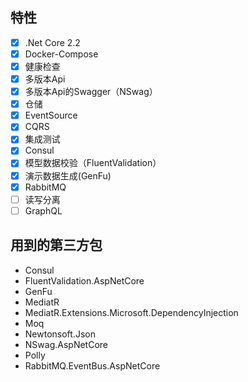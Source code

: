 ## 特性

- [x] .Net Core 2.2
- [x] Docker-Compose
- [x] 健康检查
- [x] 多版本Api
- [x] 多版本Api的Swagger（NSwag）
- [x] 仓储
- [x] EventSource
- [x] CQRS
- [x] 集成测试
- [x] Consul
- [x] 模型数据校验（FluentValidation）
- [x] 演示数据生成(GenFu)
- [x] RabbitMQ
- [ ] 读写分离
- [ ] GraphQL

## 用到的第三方包

- Consul
- FluentValidation.AspNetCore
- GenFu
- MediatR
- MediatR.Extensions.Microsoft.DependencyInjection
- Moq
- Newtonsoft.Json
- NSwag.AspNetCore
- Polly
- RabbitMQ.EventBus.AspNetCore